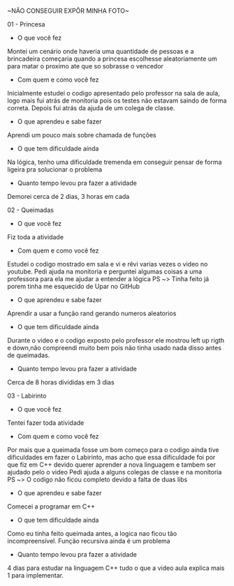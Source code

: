 ~NÃO CONSEGUIR EXPÔR MINHA FOTO~

01 - Princesa
* O que você fez

Montei um cenário onde haveria uma quantidade de pessoas e a brincadeira começaria quando a princesa escolhesse aleatoriamente um para matar o proximo ate que so sobrasse o vencedor

* Com quem e como você fez

Inicialmente estudei o codigo apresentado pelo professor na sala de aula, logo mais fui atrás de monitoria pois os testes não estavam saindo de forma correta. Depois fui atrás da ajuda de um colega de classe.

* O que aprendeu e sabe fazer

Aprendi um pouco mais sobre chamada de funções

* O que tem dificuldade ainda

Na lógica, tenho uma dificuldade tremenda em conseguir pensar de forma ligeira pra solucionar o problema

* Quanto tempo levou pra fazer a atividade

 Demorei cerca de 2 dias, 3 horas em cada


02 - Queimadas
* O que você fez

Fiz toda a atividade

* Com quem e como você fez

Estudei o codigo mostrado em sala e vi e rêvi varias vezes o video no youtube.
Pedi ajuda na monitoria e perguntei algumas coisas a uma professora para ela me ajudar a entender a lógica
PS ~> Tinha feito já porem tinha me esquecido de Upar no GitHub

* O que aprendeu e sabe fazer

Aprendir a usar a função rand gerando numeros aleatorios

* O que tem dificuldade ainda

Durante  o video e o codigo exposto pelo professor ele mostrou left up rigth e down,não compreendi muito bem pois não tinha usado nada disso antes de queimadas.

* Quanto tempo levou pra fazer a atividade

Cerca de 8 horas divididas em 3 dias

03 - Labirinto

* O que você fez

Tentei fazer toda atividade

* Com quem e como você fez
 
 Por mais que a queimada fosse um bom começo para o codigo ainda tive dificuldades em fazer o Labirinto, mas acho que essa dificuldade foi por que fiz em C++ devido querer aprender a nova linguagem e tambem ser ajudado pelo o video
 Pedi ajuda a alguns colegas de classe e na monitoria
 PS ~> O codigo não ficou completo devido a falta de duas libs

* O que aprendeu e sabe fazer

Comecei a programar em C++

* O que tem dificuldade ainda

Como eu tinha feito queimada antes, a logica nao ficou tão incompreensível.
Função recursiva ainda é um problema

* Quanto tempo levou pra fazer a atividade

4 dias para estudar na linguagem C++ tudo o que a video aula explica mais 1 para implementar.

